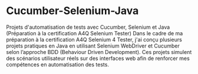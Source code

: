 # Cucumber-Selenium-Java
Projets d'automatisation de tests avec Cucumber, Selenium et Java (Préparation à la certification A4Q Selenium Tester)
Dans le cadre de ma préparation à la certification A4Q Selenium 4 Tester, j'ai conçu plusieurs projets pratiques en Java en utilisant Selenium WebDriver et Cucumber selon l’approche BDD (Behaviour Driven Development).
Ces projets simulent des scénarios utilisateur réels sur des interfaces web afin de renforcer mes compétences en automatisation des tests.
